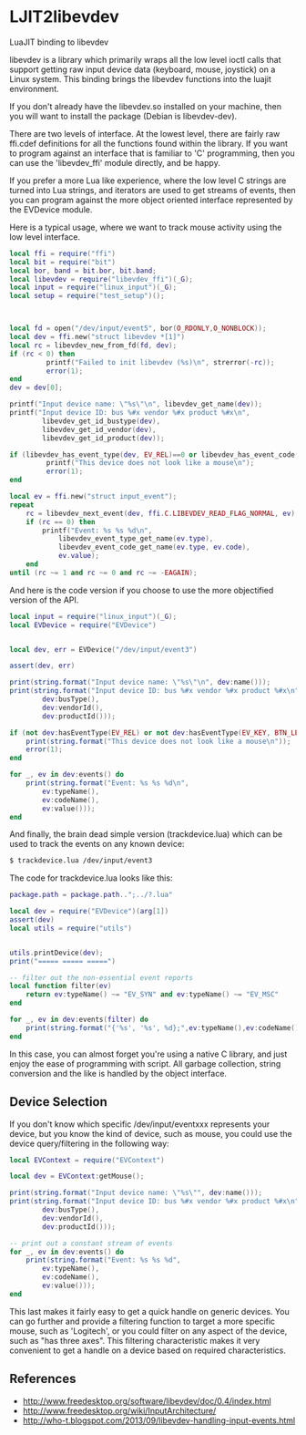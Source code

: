 # LJIT2libevdev
LuaJIT binding to libevdev

libevdev is a library which primarily wraps all the low level ioctl calls that
support getting raw input device data (keyboard, mouse, joystick) on a Linux system.
This binding brings the libevdev functions into the luajit environment.

If you don't already have the libevdev.so installed on your machine, then you will want to install the package (Debian is libevdev-dev).

There are two levels of interface.  At the lowest level, there are fairly raw ffi.cdef
definitions for all the functions found within the library.  If you want to program 
against an interface that is familiar to 'C' programming, then you can use the 'libevdev_ffi'
module directly, and be happy.

If you prefer a more Lua like experience, where the low level C strings are turned into
Lua strings, and iterators are used to get streams of events, then you can program against
the more object oriented interface represented by the EVDevice module.

Here is a typical usage, where we want to track mouse activity using the low level interface.

```lua
local ffi = require("ffi")
local bit = require("bit")
local bor, band = bit.bor, bit.band;
local libevdev = require("libevdev_ffi")(_G);
local input = require("linux_input")(_G);
local setup = require("test_setup")();



local fd = open("/dev/input/event5", bor(O_RDONLY,O_NONBLOCK));
local dev = ffi.new("struct libevdev *[1]")
local rc = libevdev_new_from_fd(fd, dev);
if (rc < 0) then
         printf("Failed to init libevdev (%s)\n", strerror(-rc));
         error(1);
end
dev = dev[0];

printf("Input device name: \"%s\"\n", libevdev_get_name(dev));
printf("Input device ID: bus %#x vendor %#x product %#x\n",
        libevdev_get_id_bustype(dev),
        libevdev_get_id_vendor(dev),
        libevdev_get_id_product(dev));

if (libevdev_has_event_type(dev, EV_REL)==0 or libevdev_has_event_code(dev, EV_KEY, BTN_LEFT)==0) then
         printf("This device does not look like a mouse\n");
         error(1);
end

local ev = ffi.new("struct input_event");
repeat 
    rc = libevdev_next_event(dev, ffi.C.LIBEVDEV_READ_FLAG_NORMAL, ev);
    if (rc == 0) then
        printf("Event: %s %s %d\n",
            libevdev_event_type_get_name(ev.type),
            libevdev_event_code_get_name(ev.type, ev.code),
            ev.value);
    end
until (rc ~= 1 and rc ~= 0 and rc ~= -EAGAIN);
```


And here is the code version if you choose to use the more objectified
version of the API.

```lua
local input = require("linux_input")(_G);
local EVDevice = require("EVDevice")


local dev, err = EVDevice("/dev/input/event3")

assert(dev, err)

print(string.format("Input device name: \"%s\"\n", dev:name()));
print(string.format("Input device ID: bus %#x vendor %#x product %#x\n",
        dev:busType(),
        dev:vendorId(),
        dev:productId()));

if (not dev:hasEventType(EV_REL) or not dev:hasEventType(EV_KEY, BTN_LEFT)) then
    print(string.format("This device does not look like a mouse\n"));
    error(1);
end

for _, ev in dev:events() do
    print(string.format("Event: %s %s %d\n",
        ev:typeName(),
        ev:codeName(),
        ev:value()));
end
```

And finally, the brain dead simple version (trackdevice.lua) which can be used to track the 
events on any known device:

```bash
$ trackdevice.lua /dev/input/event3
```

The code for trackdevice.lua looks like this:

```lua
package.path = package.path..";../?.lua"

local dev = require("EVDevice")(arg[1])
assert(dev)
local utils = require("utils")


utils.printDevice(dev);
print("===== ===== =====")

-- filter out the non-essential event reports
local function filter(ev)
    return ev:typeName() ~= "EV_SYN" and ev:typeName() ~= "EV_MSC"
end

for _, ev in dev:events(filter) do
    print(string.format("{'%s', '%s', %d};",ev:typeName(),ev:codeName(),ev:value()));
end
```

In this case, you can almost forget you're using a native C library, and just
enjoy the ease of programming with script.  All garbage collection, string conversion
and the like is handled by the object interface.

Device Selection
----------------
If you don't know which specific /dev/input/eventxxx represents your device, but you know the kind of device, such as mouse, you could use the device query/filtering in the following way:

```lua
local EVContext = require("EVContext")

local dev = EVContext:getMouse();

print(string.format("Input device name: \"%s\"", dev:name()));
print(string.format("Input device ID: bus %#x vendor %#x product %#x\n",
        dev:busType(),
        dev:vendorId(),
        dev:productId()));

-- print out a constant stream of events
for _, ev in dev:events() do
    print(string.format("Event: %s %s %d",
        ev:typeName(),
        ev:codeName(),
        ev:value()));
end
```
This last makes it fairly easy to get a quick handle on generic devices.  You can go further and provide a filtering function to target a more specific mouse, such as 'Logitech', or you could filter on any aspect of the device, such as "has three axes".  This filtering characteristic makes it very convenient to get a handle on a device based on required characteristics.

References
----------
* http://www.freedesktop.org/software/libevdev/doc/0.4/index.html
* http://www.freedesktop.org/wiki/InputArchitecture/
* http://who-t.blogspot.com/2013/09/libevdev-handling-input-events.html
